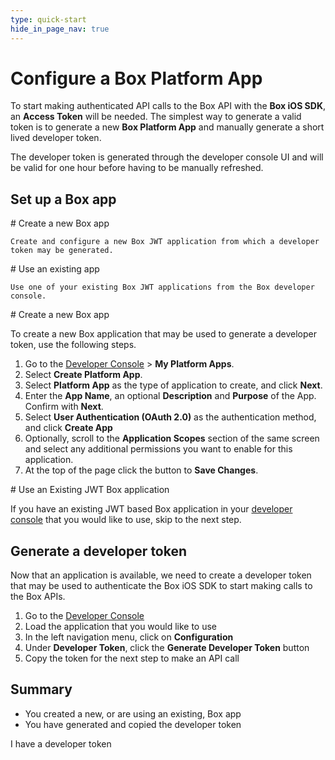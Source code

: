 ```yaml
---
type: quick-start
hide_in_page_nav: true
---
```


# Configure a Box Platform App

To start making authenticated API calls to the Box API with the **Box iOS SDK**, an **Access Token** will be needed. The simplest way to generate a valid
token is to generate a new **Box Platform App** and manually generate a short lived developer token.

The developer token is generated through the developer console UI and will be
valid for one hour before having to be manually refreshed.

## Set up a Box app

<Grid columns='2'>
  <Choose option='ios.app_type' value='create_new' color='blue'>
    # Create a new Box app

    Create and configure a new Box JWT application from which a developer
    token may be generated.
  </Choose>

  <Choose option='ios.app_type' value='use_own' color='red'>
    # Use an existing app

    Use one of your existing Box JWT applications from the Box developer
    console.
  </Choose>
</Grid>

<Choice option='ios.app_type' value='create_new' color='blue'>
  # Create a new Box app

  To create a new Box application that may be used to generate a developer
  token, use the following steps.

  1. Go to the [Developer Console][devconsole] > **My Platform Apps**.
  2. Select **Create Platform App**.
  3. Select **Platform App** as the type of application to create, and click **Next**.
  4. Enter the **App Name**, an optional **Description** and **Purpose** of the App. Confirm with **Next**.
  5. Select **User Authentication (OAuth 2.0)** as the authentication method, and click **Create App**
  8. Optionally, scroll to the **Application Scopes** section of the same screen and select any additional permissions you want to enable for this application.
  9. At the top of the page click the button to **Save Changes**.
</Choice>

<Choice option='ios.app_type' value='use_own' color='blue'>
  # Use an Existing JWT Box application

  If you have an existing JWT based Box application in your
  [developer console][devconsole] that you
  would like to use, skip to the next step.
</Choice>

## Generate a developer token

Now that an application is available, we need to create a developer token that
may be used to authenticate the Box iOS SDK to start making calls to the Box
APIs.

1. Go to the [Developer Console][devconsole]
2. Load the application that you would like to use
3. In the left navigation menu, click on **Configuration**
4. Under **Developer Token**, click the **Generate Developer Token** button
5. Copy the token for the next step to make an API call

## Summary

* You created a new, or are using an existing, Box app
* You have generated and copied the developer token

<Observe option='ios.app_type' value='use_own,create_new_'>
  <Next>I have a developer token</Next>
</Observe>

[devconsole]: https://cloud.app.box.com/developers/console